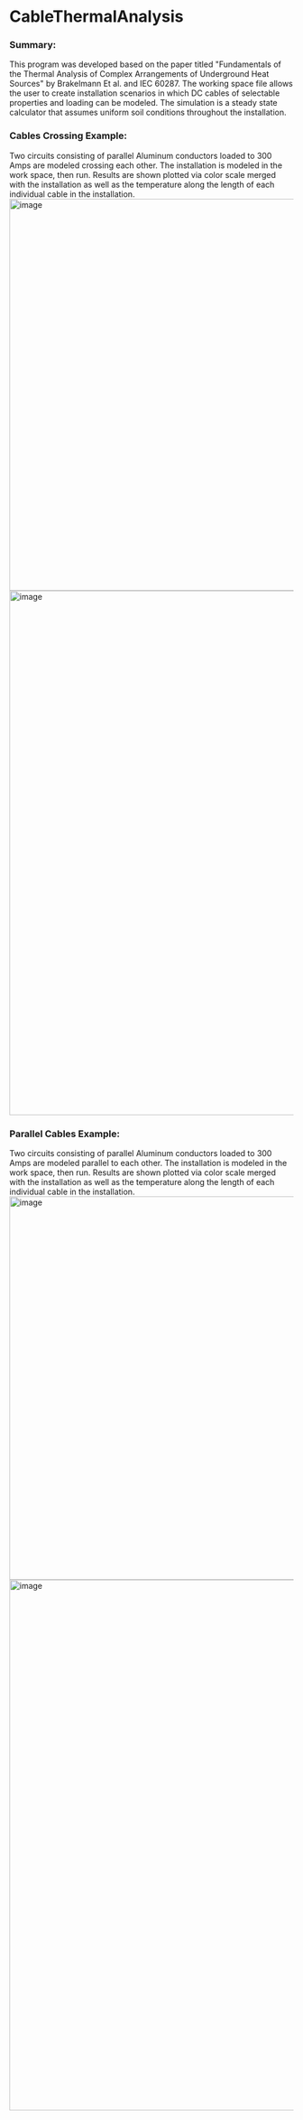 # CableThermalAnalysis
### Summary:
This program was developed based on the paper titled "Fundamentals of the Thermal Analysis of Complex Arrangements of Underground Heat Sources" by Brakelmann Et al. and IEC 60287. The working space file allows the user to create installation scenarios in which DC cables of selectable properties and loading can be modeled. The simulation is a steady state calculator that assumes uniform soil conditions throughout the installation.

### Cables Crossing Example:
Two circuits consisting of parallel Aluminum conductors loaded to 300 Amps are modeled crossing each other. The installation is modeled in the work space, then run. Results are shown plotted via color scale merged with the installation as well as the temperature along the length of each individual cable in the installation.  
<img width="694" alt="image" src="https://github.com/user-attachments/assets/1da19b8a-ab39-4bc8-86ca-3792f81aa53c" />
<img width="929" alt="image" src="https://github.com/user-attachments/assets/8397a4ff-bc07-45ea-b9a9-645f6ce8b15c" />

### Parallel Cables Example:
Two circuits consisting of parallel Aluminum conductors loaded to 300 Amps are modeled parallel to each other. The installation is modeled in the work space, then run. Results are shown plotted via color scale merged with the installation as well as the temperature along the length of each individual cable in the installation.  
<img width="679" alt="image" src="https://github.com/user-attachments/assets/ae507482-2843-4b43-918b-ae826ae52640" />
<img width="940" alt="image" src="https://github.com/user-attachments/assets/3345feec-6f59-4567-af67-4a584a15dad4" />





